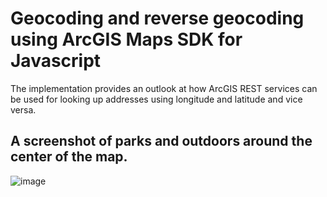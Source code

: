 # Geocoding and reverse geocoding using ArcGIS Maps SDK for Javascript
The implementation provides an outlook at how ArcGIS REST services can be used for looking up addresses using longitude and latitude and vice versa.

## A screenshot of parks and outdoors around the center of the map.
![image](https://github.com/user-attachments/assets/dd7f68a5-ec17-4901-8e56-b3d7601d9283)


